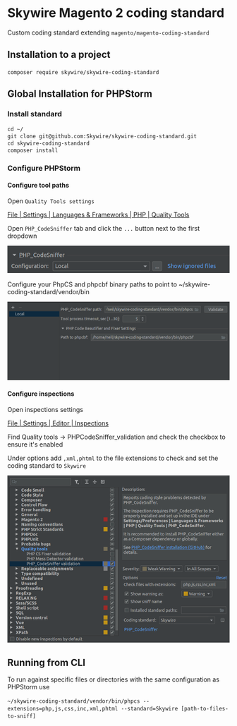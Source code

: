 # Skywire Magento 2 coding standard

Custom coding standard extending `magento/magento-coding-standard`

## Installation to a project

`composer require skywire/skywire-coding-standard`

## Global Installation for PHPStorm

### Install standard

```
cd ~/
git clone git@github.com:Skywire/skywire-coding-standard.git
cd skywire-coding-standard
composer install
```

### Configure PHPStorm

#### Configure tool paths

Open `Quality Tools settings`

[File | Settings | Languages & Frameworks | PHP | Quality Tools](jetbrains://PhpStorm/settings?name=Languages+%26+Frameworks--PHP--Quality+Tools)

Open `PHP_CodeSniffer` tab and click the `...` button next to the first dropdown

![](.README/quality_tools.png)

Configure your PhpCS and phpcbf binary paths to point to ~/skywire-coding-standard/vendor/bin

![](.README/phpcs_bin_config.png)

#### Configure inspections

Open inspections settings

[File | Settings | Editor | Inspections](jetbrains://PhpStorm/settings?name=Editor--Inspections)

Find Quality tools -> PHPCodeSniffer_validation and check the checkbox to ensure it's enabled

Under options add `,xml,phtml`  to the file extensions to check and set the coding standard to `Skywire`

![](.README/standard_config.png)

## Running from CLI

To run against specific files or directories with the same configuration as PHPStorm use

`~/skywire-coding-standard/vendor/bin/phpcs --extensions=php,js,css,inc,xml,phtml --standard=Skywire [path-to-files-to-sniff]`